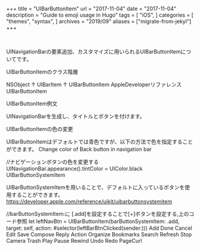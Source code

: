 +++
title = "UIBarButtonItem"
url = "2017-11-04"
date = "2017-11-04"
description = "Guide to emoji usage in Hugo"
tags = [
    "iOS",
]
categories = [
    "themes",
    "syntax",
]
archives = "2019/09"
aliases = ["migrate-from-jekyl"]
+++



<br>

UINavigationBarの要素追加、カスタマイズに用いられるUIBarButtonItemについてです。

UIBarButtonItemのクラス階層

NSObject
↑
UIBarItem
↑
UIBarButtonItem
AppleDeveloperリファレンスUIBarButtonItem

UIBarButtonItem例文

UINavigationBarを生成し、タイトルとボタンを付けます。

<script src="https://gist.github.com/O-Junpei/401a75d396db4548302b32e757f44e52.js"></script>


UIBarButtonItemの色の変更

UIBarButtonItemはデフォルトでは青色ですが、以下の方法で色を指定することができます。
Change color of Back button in navigation bar

//ナビゲーションボタンの色を変更する
UINavigationBar.appearance().tintColor = UIColor.black
UIBarButtonSystemItem

UIBarButtonSystemItemを用いることで、デフォルトに入っているボタンを使用することができます。https://developer.apple.com/reference/uikit/uibarbuttonsystemitem

//barButtonSystemItem:に  [.add]を設定することで[+]ボタンを設定する,上のコード参照
let leftNavBtn =  UIBarButtonItem(barButtonSystemItem:  .add, target: self, action: #selector(leftBarBtnClicked(sender:)))
Add
Done
Cancel
Edit
Save
Compose
Reply
Action
Organize
Bookmarks
Search
Refresh
Stop
Camera
Trash
Play
Pause
Rewind
Undo
Redo
PageCurl
